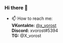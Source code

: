 ### Hi there 👋

- 📫 How to reach me:<br>
**VKontakte:** [@x_vorost](https://vk.com/X_vorost)<br>
**Discord:** xvorost#5394<br>
**TG:** @X_vorost<br>
<!--
**xvorost/xvorost** is a ✨ _special_ ✨ repository because its `README.md` (this file) appears on your GitHub profile.

Here are some ideas to get you started:

- 🔭 I’m currently working on ...
- 🌱 I’m currently learning ...
- 👯 I’m looking to collaborate on ...
- 🤔 I’m looking for help with ...
- 💬 Ask me about ...
- 📫 How to reach me: ...
- 😄 Pronouns: ...
- ⚡ Fun fact: ...
-->
